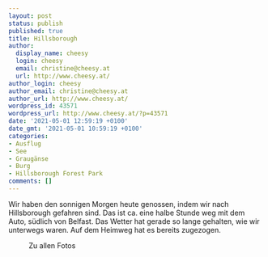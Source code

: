 ```yaml
---
layout: post
status: publish
published: true
title: Hillsborough
author:
  display_name: cheesy
  login: cheesy
  email: christine@cheesy.at
  url: http://www.cheesy.at/
author_login: cheesy
author_email: christine@cheesy.at
author_url: http://www.cheesy.at/
wordpress_id: 43571
wordpress_url: http://www.cheesy.at/?p=43571
date: '2021-05-01 12:59:19 +0100'
date_gmt: '2021-05-01 10:59:19 +0100'
categories:
- Ausflug
- See
- Graugänse
- Burg
- Hillsborough Forest Park
comments: []
---
```

<!-- wp:paragraph -->
Wir haben den sonnigen Morgen heute genossen, indem wir nach Hillsborough gefahren sind. Das ist ca. eine halbe Stunde weg mit dem Auto, südlich von Belfast. Das Wetter hat gerade so lange gehalten, wie wir unterwegs waren. Auf dem Heimweg hat es bereits zugezogen.
<!-- /wp:paragraph -->
<!-- wp:image {"id":43557,"linkDestination":"custom"} -->
<figure class="wp-block-image"><a href="http://www.cheesy.at/fotos/ausfluege/2021-2/hillsborough/"><img src="{% link _fotos/ausfluege/2021-2/hillsborough/Hillsborough-001.jpg %}" alt="" class="wp-image-43557"></a><br>
<figcaption>Zu allen Fotos</figcaption>
</figure>
<!-- /wp:image -->
